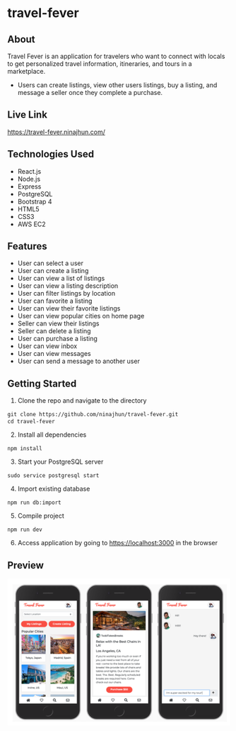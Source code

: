 # travel-fever

## About 
 Travel Fever is an application for travelers who want to connect with locals to get personalized travel information, itineraries, and tours in a marketplace. 
 * Users can create listings, view other users listings, buy a listing, and message a seller once they complete a purchase. 
 
## Live Link 
https://travel-fever.ninajhun.com/

## Technologies Used
* React.js
* Node.js
* Express
* PostgreSQL
* Bootstrap 4
* HTML5
* CSS3
* AWS EC2

## Features
* User can select a user
* User can create a listing
* User can view a list of listings
* User can view a listing description 
* User can filter listings by location 
* User can favorite a listing	
* User can view their favorite listings
* User can view popular cities on home page
* Seller can view their listings
* Seller can delete a listing
* User can purchase a listing 
* User can view inbox
* User can view messages
* User can send a message to another user


## Getting Started
1. Clone the repo and navigate to the directory
```shell 
git clone https://github.com/ninajhun/travel-fever.git
cd travel-fever
```
2. Install all dependencies
 ``` shell
 npm install
 ```

3. Start your PostgreSQL server
```shell 
sudo service postgresql start
```

4. Import existing database
```shell 
npm run db:import
```

5. Compile project
```shell 
npm run dev
```
6. Access application by going to [https://localhost:3000](https://localhost:3000) in the browser

## Preview

![Site Preview](travel-fever-preview.png)

